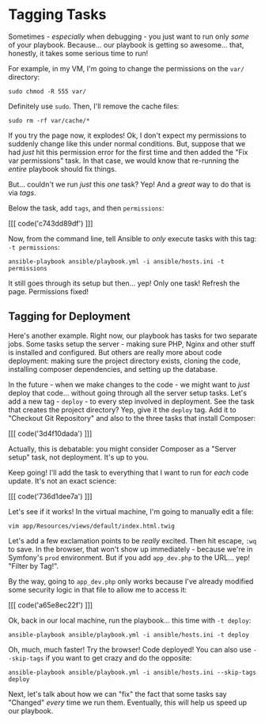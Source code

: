 # Tagging Tasks

Sometimes - *especially* when debugging - you just want to run only *some* of your
playbook. Because... our playbook is getting so awesome... that, honestly, it takes
some serious time to run!

For example, in my VM, I'm going to change the permissions on the `var/` directory:

```terminal
sudo chmod -R 555 var/
```

Definitely use `sudo`. Then, I'll remove the cache files:

```terminal
sudo rm -rf var/cache/*
```

If you try the page now, it explodes! Ok, I don't expect my permissions to suddenly
change like this under normal conditions. But, suppose that we had *just* hit this
permission error for the first time and then added the "Fix var permissions" task.
In that case, we would know that re-running the *entire* playbook should fix things.

But... couldn't we run *just* this *one* task? Yep! And a *great* way to do that
is via *tags*.

Below the task, add `tags`, and then `permissions`:

[[[ code('c743dd89df') ]]]

Now, from the command line, tell Ansible to *only* execute tasks with this tag:
`-t permissions`:

```terminal
ansible-playbook ansible/playbook.yml -i ansible/hosts.ini -t permissions
```

It still goes through its setup but then... yep! Only one task! Refresh the page.
Permissions fixed!

## Tagging for Deployment

Here's another example. Right now, our playbook has tasks for two separate jobs.
Some tasks setup the server - making sure PHP, Nginx and other stuff is installed
and configured. But others are really more about code deployment: making sure
the project directory exists, cloning the code, installing composer dependencies,
and setting up the database.

In the future - when we make changes to the code - we might want to *just* deploy
that code... without going through all the server setup tasks. Let's add a new
tag - `deploy` - to every step involved in deployment. See the task that creates
the project directory? Yep, give it the `deploy` tag. Add it to "Checkout Git Repository"
and also to the three tasks that install Composer:

[[[ code('3d4f10dada') ]]]

Actually, this is debatable: you might consider Composer as a "Server setup" task,
not deployment. It's up to you.

Keep going! I'll add the task to everything that I want to run for *each* code update.
It's not an exact science:

[[[ code('736d1dee7a') ]]]

Let's see if it works! In the virtual machine, I'm going to manually edit a file:

```terminal
vim app/Resources/views/default/index.html.twig
```

Let's add a few exclamation points to be *really* excited. Then hit escape, `:wq`
to save. In the browser, that won't show up immediately - because we're in Symfony's
`prod` environment. But if you add `app_dev.php` to the URL... yep! "Filter by Tag!".

By the way, going to `app_dev.php` only works because I've already modified some
security logic in that file to allow me to access it:

[[[ code('a65e8ec22f') ]]]

Ok, back in our local machine, run the playbook... this time with `-t deploy`:

```terminal
ansible-playbook ansible/playbook.yml -i ansible/hosts.ini -t deploy
```

Oh, much, much faster! Try the browser! Code deployed! You can also use `--skip-tags`
if you want to get crazy and do the opposite:

```terminal
ansible-playbook ansible/playbook.yml -i ansible/hosts.ini --skip-tags deploy
```

Next, let's talk about how we can "fix" the fact that some tasks say "Changed" *every*
time we run them. Eventually, this will help us speed up our playbook.
